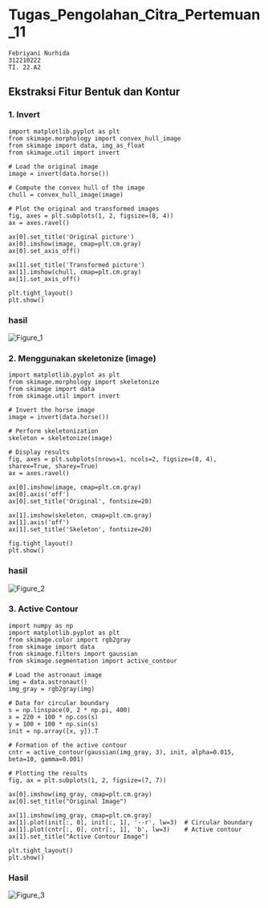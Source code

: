 # Tugas_Pengolahan_Citra_Pertemuan_11

```
Febriyani Nurhida
312210222
TI. 22.A2
```

## Ekstraksi Fitur Bentuk dan Kontur

### 1. Invert
```
import matplotlib.pyplot as plt
from skimage.morphology import convex_hull_image
from skimage import data, img_as_float
from skimage.util import invert

# Load the original image
image = invert(data.horse())

# Compute the convex hull of the image
chull = convex_hull_image(image)

# Plot the original and transformed images
fig, axes = plt.subplots(1, 2, figsize=(8, 4))
ax = axes.ravel()

ax[0].set_title('Original picture')
ax[0].imshow(image, cmap=plt.cm.gray)
ax[0].set_axis_off()

ax[1].set_title('Transformed picture')
ax[1].imshow(chull, cmap=plt.cm.gray)
ax[1].set_axis_off()

plt.tight_layout()
plt.show()
```

### hasil
![Figure_1](https://github.com/Febriyaninurhida123/TGS_Pengolahan_Citra/assets/90132092/e795d2e5-d0b6-4003-922f-3c104cd60f32)


### 2. Menggunakan skeletonize (image) 

```
import matplotlib.pyplot as plt
from skimage.morphology import skeletonize
from skimage import data
from skimage.util import invert

# Invert the horse image
image = invert(data.horse())

# Perform skeletonization
skeleton = skeletonize(image)

# Display results
fig, axes = plt.subplots(nrows=1, ncols=2, figsize=(8, 4), sharex=True, sharey=True)
ax = axes.ravel()

ax[0].imshow(image, cmap=plt.cm.gray)
ax[0].axis('off')
ax[0].set_title('Original', fontsize=20)

ax[1].imshow(skeleton, cmap=plt.cm.gray)
ax[1].axis('off')
ax[1].set_title('Skeleton', fontsize=20)

fig.tight_layout()
plt.show()
```

### hasil
![Figure_2](https://github.com/Febriyaninurhida123/TGS_Pengolahan_Citra/assets/90132092/6ab4e0ec-2970-4b1d-9936-4e7bff600114)

### 3. Active Contour

```
import numpy as np
import matplotlib.pyplot as plt
from skimage.color import rgb2gray
from skimage import data
from skimage.filters import gaussian
from skimage.segmentation import active_contour

# Load the astronaut image
img = data.astronaut()
img_gray = rgb2gray(img)

# Data for circular boundary
s = np.linspace(0, 2 * np.pi, 400)
x = 220 + 100 * np.cos(s)
y = 100 + 100 * np.sin(s)
init = np.array([x, y]).T

# Formation of the active contour
cntr = active_contour(gaussian(img_gray, 3), init, alpha=0.015, beta=10, gamma=0.001)

# Plotting the results
fig, ax = plt.subplots(1, 2, figsize=(7, 7))

ax[0].imshow(img_gray, cmap=plt.cm.gray)
ax[0].set_title("Original Image")

ax[1].imshow(img_gray, cmap=plt.cm.gray)
ax[1].plot(init[:, 0], init[:, 1], '--r', lw=3)  # Circular boundary
ax[1].plot(cntr[:, 0], cntr[:, 1], 'b', lw=3)    # Active contour
ax[1].set_title("Active Contour Image")

plt.tight_layout()
plt.show()
```

### Hasil
![Figure_3](https://github.com/Febriyaninurhida123/TGS_Pengolahan_Citra/assets/90132092/b2a54a67-3b79-43c9-b7c1-ca675f97f144)
